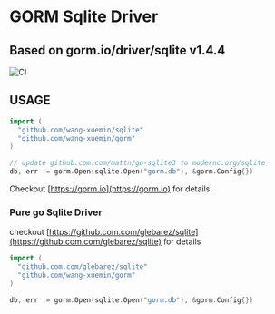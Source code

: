 # GORM Sqlite Driver

## Based on gorm.io/driver/sqlite v1.4.4

![CI](https://github.com.com/go-gorm/sqlite/workflows/CI/badge.svg)

## USAGE

```go
import (
  "github.com/wang-xuemin/sqlite"
  "github.com/wang-xuemin/gorm"
)

// update github.com.com/mattn/go-sqlite3 to modernc.org/sqlite
db, err := gorm.Open(sqlite.Open("gorm.db"), &gorm.Config{})
```

Checkout [https://gorm.io](https://gorm.io) for details.

### Pure go Sqlite Driver

checkout [https://github.com.com/glebarez/sqlite](https://github.com.com/glebarez/sqlite) for details

```go
import (
  "github.com.com/glebarez/sqlite"
  "github.com/wang-xuemin/gorm"
)

db, err := gorm.Open(sqlite.Open("gorm.db"), &gorm.Config{})
```
